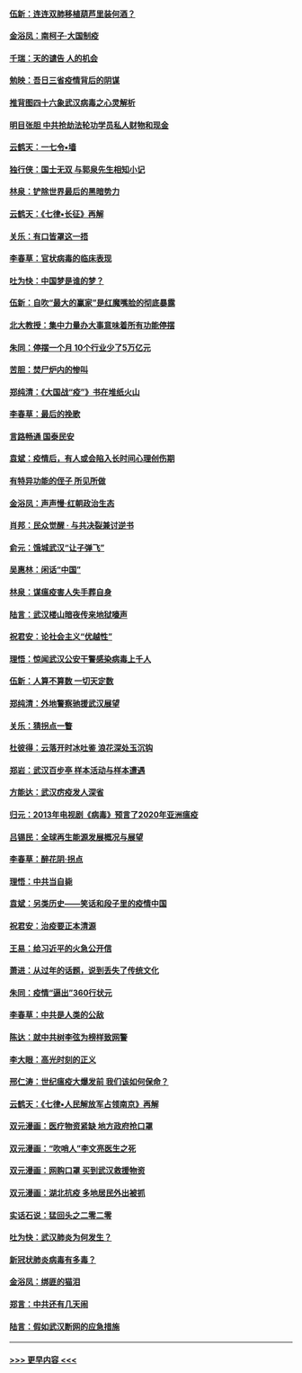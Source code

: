#### [伍新：连连双肺移植葫芦里装何酒？](../pages/nsc993/n11913667.md?t=03041731) 
#### [金浴凤：南柯子·大国制疫](../pages/nsc993/n11913657.md?t=03041731) 
#### [千瑞：天的谴告  人的机会](../pages/nsc993/n11913309.md?t=03041731) 
#### [勉映：吾日三省疫情背后的阴谋](../pages/nsc993/n11913079.md?t=03041731) 
#### [推背图四十六象武汉病毒之心灵解析](../pages/nsc993/n11911761.md?t=03041731) 
#### [明目张胆 中共抢劫法轮功学员私人财物和现金](../pages/nsc993/n11910262.md?t=03041731) 
#### [云鹤天：一七令▪墙](../pages/nsc993/n11910627.md?t=03041731) 
#### [独行侠：国士无双 与郭泉先生相知小记](../pages/nsc993/n11910613.md?t=03041731) 
#### [林泉：铲除世界最后的黑暗势力](../pages/nsc993/n11909320.md?t=03041731) 
#### [云鹤天：《七律▪长征》再解](../pages/nsc993/n11909327.md?t=03041731) 
#### [关乐：有口皆罩这一捂](../pages/nsc993/n11908393.md?t=03041731) 
#### [李春草：官状病毒的临床表现](../pages/nsc993/n11908339.md?t=03041731) 
#### [吐为快：中国梦是谁的梦？](../pages/nsc993/n11906564.md?t=03041731) 
#### [伍新：自吹“最大的赢家”是红魔嘴脸的彻底暴露](../pages/nsc993/n11906407.md?t=03041731) 
#### [北大教授：集中力量办大事意味着所有功能停摆](../pages/nsc993/n11904800.md?t=03041731) 
#### [朱同：停摆一个月 10个行业少了5万亿元](../pages/nsc993/n11904498.md?t=03041731) 
#### [苦胆：焚尸炉内的惨叫](../pages/nsc993/n11904479.md?t=03041731) 
#### [郑纯清：《大国战“疫”》书在堆纸火山](../pages/nsc993/n11904450.md?t=03041731) 
#### [李春草：最后的挽歌](../pages/nsc993/n11904441.md?t=03041731) 
#### [言路畅通 国泰民安](../pages/nsc993/n11904222.md?t=03041731) 
#### [袁斌：疫情后，有人或会陷入长时间心理创伤期](../pages/nsc993/n11901514.md?t=03041731) 
#### [有特异功能的侄子 所见所做](../pages/nsc993/n11901154.md?t=03041731) 
#### [金浴凤：声声慢‧红朝政治生态](../pages/nsc993/n11899553.md?t=03041731) 
#### [肖邦：民众觉醒 · 与共决裂兼讨逆书](../pages/nsc993/n11898435.md?t=03041731) 
#### [俞元：饿城武汉“让子弹飞”](../pages/nsc993/n11898344.md?t=03041731) 
#### [吴惠林：闲话“中国”](../pages/nsc993/n11898182.md?t=03041731) 
#### [林泉：谋瘟疫害人失手葬自身](../pages/nsc993/n11897892.md?t=03041731) 
#### [陆言：武汉楼山暗夜传来地狱嚎声](../pages/nsc993/n11897033.md?t=03041731) 
#### [祝君安：论社会主义“优越性”](../pages/nsc993/n11897005.md?t=03041731) 
#### [理悟：惊闻武汉公安干警感染病毒上千人](../pages/nsc993/n11896947.md?t=03041731) 
#### [伍新：人算不算数 一切天定数](../pages/nsc993/n11893372.md?t=03041731) 
#### [郑纯清：外地警察驰援武汉展望](../pages/nsc993/n11893115.md?t=03041731) 
#### [关乐：猜拐点一瞥](../pages/nsc993/n11893020.md?t=03041731) 
#### [杜彼得：云落开时冰吐鉴 浪花深处玉沉钩](../pages/nsc993/n11892107.md?t=03041731) 
#### [郑岩：武汉百步亭 样本活动与样本遭遇](../pages/nsc993/n11892310.md?t=03041731) 
#### [方能达：武汉疠疫发人深省](../pages/nsc993/n11891376.md?t=03041731) 
#### [归元：2013年电视剧《病毒》预言了2020年亚洲瘟疫](../pages/nsc993/n11891126.md?t=03041731) 
#### [吕锡民：全球再生能源发展概况与展望](../pages/nsc993/n11890613.md?t=03041731) 
#### [李春草：醉花阴·拐点](../pages/nsc993/n11890567.md?t=03041731) 
#### [理悟：中共当自毙](../pages/nsc993/n11890559.md?t=03041731) 
#### [袁斌：另类历史——笑话和段子里的疫情中国](../pages/nsc993/n11889243.md?t=03041731) 
#### [祝君安：治疫要正本清源](../pages/nsc993/n11889085.md?t=03041731) 
#### [王易：给习近平的火急公开信](../pages/nsc993/n11888225.md?t=03041731) 
#### [萧进：从过年的话题，说到丢失了传统文化](../pages/nsc993/n11887732.md?t=03041731) 
#### [朱同：疫情“逼出”360行状元](../pages/nsc993/n11887678.md?t=03041731) 
#### [李春草：中共是人类的公敌](../pages/nsc993/n11887656.md?t=03041731) 
#### [陈达：就中共树李弦为榜样致网警](../pages/nsc993/n11887625.md?t=03041731) 
#### [李大眼：高光时刻的正义](../pages/nsc993/n11887585.md?t=03041731) 
#### [邢仁涛：世纪瘟疫大爆发前 我们该如何保命？](../pages/nsc993/n11887535.md?t=03041731) 
#### [云鹤天：《七律▪人民解放军占领南京》再解](../pages/nsc993/n11887524.md?t=03041731) 
#### [双元漫画：医疗物资紧缺 地方政府抢口罩](../pages/nsc993/n11884744.md?t=03041731) 
#### [双元漫画：“吹哨人”李文亮医生之死](../pages/nsc993/n11884705.md?t=03041731) 
#### [双元漫画：网购口罩 买到武汉救援物资](../pages/nsc993/n11884670.md?t=03041731) 
#### [双元漫画：湖北抗疫 多地居民外出被抓](../pages/nsc993/n11884643.md?t=03041731) 
#### [实话石说：猛回头之二零二零](../pages/nsc993/n11883968.md?t=03041731) 
#### [吐为快：武汉肺炎为何发生？](../pages/nsc993/n11882180.md?t=03041731) 
#### [新冠状肺炎病毒有多毒？](../pages/nsc993/n11881790.md?t=03041731) 
#### [金浴凤：绑匪的猫泪](../pages/nsc993/n11880664.md?t=03041731) 
#### [郑言：中共还有几天闹](../pages/nsc993/n11880645.md?t=03041731) 
#### [陆言：假如武汉断网的应急措施](../pages/nsc993/n11880619.md?t=03041731) 

----
#### [ >>> 更早内容 <<< ](../indexes/nsc993-earlier.md)

